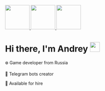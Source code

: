 <div id="badges" align="left">
    <a href="https://www.credly.com/earner/earned/badge/0d96454c-161a-4507-a99a-7d7e1520390d">
    <img src="https://images.credly.com/size/680x680/images/2ebece18-451f-4f69-868a-9b5edac57567/image.png" width="80"/>
  </a>
   <a href="https://www.credly.com/earner/earned/badge/0d96454c-161a-4507-a99a-7d7e1520390d">
    <img src="https://images.credly.com/size/680x680/images/24c48b7e-6c7b-4763-91e7-379565ba4e42/image.png" width="80"/>
  </a>
  <a href="https://www.credly.com/earner/earned/badge/0d96454c-161a-4507-a99a-7d7e1520390d">
    <img src="https://images.credly.com/size/680x680/images/03d1c2f6-6182-49bd-b5af-2ef6d28b5383/image.png" width="80"/>
  </a>
</div>

<h1 align="left">Hi there, I'm Andrey 
<img src="https://github.com/blackcater/blackcater/raw/main/images/Hi.gif" height="32"/></h1>

❄️ Game developer from Russia 

🤖 Telegram bots creator

🎯 Available for hire



